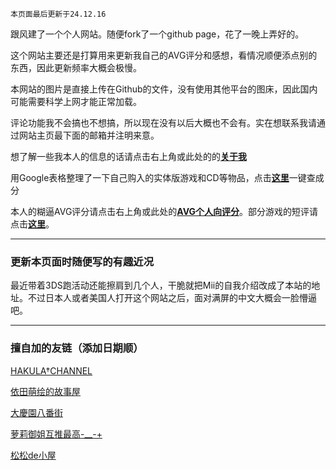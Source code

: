 `本页面最后更新于24.12.16`

跟风建了一个个人网站。随便fork了一个github page，花了一晚上弄好的。

这个网站主要还是打算用来更新我自己的AVG评分和感想，看情况顺便添点别的东西，因此更新频率大概会极慢。

本网站的图片是直接上传在Github的文件，没有使用其他平台的图床，因此国内可能需要科学上网才能正常加载。

评论功能我不会搞也不想搞，所以现在没有以后大概也不会有。实在想联系我请通过网站主页最下面的邮箱并注明来意。

想了解一些我本人的信息的话请点击右上角或此处的的[**关于我**](izumimorin.github.io/about)

用Google表格整理了一下自己购入的实体版游戏和CD等物品，点击[**这里**](izumimorin.github.io/collection)一键查成分

本人的糊逼AVG评分请点击右上角或此处的[**AVG个人向评分**](izumimorin.github.io/avg)。部分游戏的短评请点击[**这里**](izumimorin.github.io/avg/comment)。

---

### 更新本页面时随便写的有趣近况

最近带着3DS跑活动还能擦肩到几个人，干脆就把Mii的自我介绍改成了本站的地址。不过日本人或者美国人打开这个网站之后，面对满屏的中文大概会一脸懵逼吧。

---

### 擅自加的友链（添加日期顺）

[HAKULA†CHANNEL](https://hakula.xyz/)

[依田萌绘的故事屋](https://yoro.xyz/)

[大慶園八番街](https://yysb.moe/)

[萝莉御姐互推最高-__-+](https://djlain.com/)

[松松de小屋](https://ssdh233.me/)
